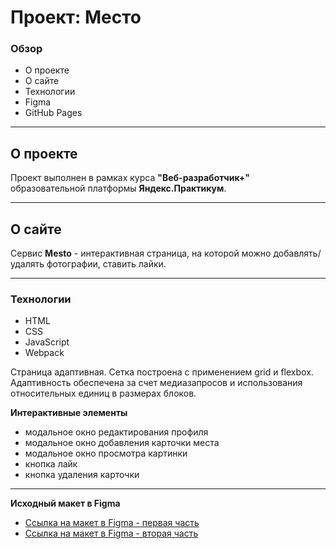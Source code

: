 # Проект: Место

### Обзор
* О проекте
* О сайте
* Технологии
* Figma
* GitHub Pages

---

## О проекте
Проект выполнен в рамках курса **"Веб-разработчик+"** образовательной платформы **Яндекс.Практикум**.

---

## О сайте

Сервис **Mesto** - интерактивная страница, на которой можно добавлять/удалять фотографии, ставить лайки.

---

### Технологии
- HTML
- CSS
- JavaScript
- Webpack

Страница адаптивная. Сетка построена с применением grid и flexbox. Адаптивность обеспечена за счет медиазапросов и использования относительных единиц в размерах блоков.


**Интерактивные элементы**
- модальное окно редактирования профиля
- модальное окно добавления карточки места
- модальное окно просмотра картинки
- кнопка лайк
- кнопка удаления карточки

---

**Исходный макет в Figma**

* [Ссылка на макет в Figma - первая часть](https://www.figma.com/file/2cn9N9jSkmxD84oJik7xL7/JavaScript.-Sprint-4?node-id=0%3A1)
* [Ссылка на макет в Figma - вторая часть](https://www.figma.com/file/bjyvbKKJN2naO0ucURl2Z0/JavaScript.-Sprint-5?node-id=0%3A1&t=PB6SQYzdXRmO7LkX-1)

